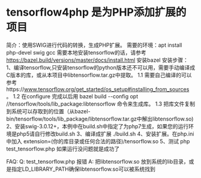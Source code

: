 # tensorflow4php 是为PHP添加扩展的项目
简介：使用SWIG进行代码的转换，生成PHP扩展。
需要的环境：apt install  php-devel swig  gcc 
需要本地安装tensorflow的话，请参考  https://bazel.build/versions/master/docs/install.html 安装bazel
安装步骤：
1、编译tensorflow,只安装tensorflow的python版本还不可以用，需要手动编译成C版本的库，或从本项目中libtensorflow.tar.gz中提取。
1.1 需要自己编译的可以参考https://www.tensorflow.org/get_started/os_setup#installing_from_sources 。
1.2 在configure 完成以后用 bazel build --config opt //tensorflow/tools/lib_package:libtensorflow 命令来生成库。
1.3 把库文件复制到系统可以存取到的位置（从bazel-bin/tensorflow/tools/lib_package/libtensorflow.tar.gz中解出libtensorflow.so)
2、安装swig-3.0.12+，本例中在build.sh中指定了为php7生成，如果您的运行环境是php5请自行修改build.sh
3、编译成扩展  ./build.sh
4、安装扩展。在php.ini中加入  extension=(你的库目录或任何合法的路径)/tensorflow.so
5、测试  php  test_tensorflow.php  如果运行没问题就是成功了


FAQ:
Q: test_tensorflow.php 报错
A: 把libtensorflow.so 放到系统的lib目录，或是指定LD_LIBRARY_PATH确保libtensorflow.so可以被系统找到


